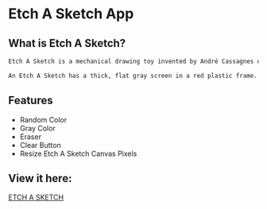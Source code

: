 # Etch A Sketch App

## What is Etch A Sketch?

```bash
Etch A Sketch is a mechanical drawing toy invented by André Cassagnes of France and subsequently manufactured by the Ohio Art Company. It is now owned by Spin Master of Toronto, Ontario, Canada.

An Etch A Sketch has a thick, flat gray screen in a red plastic frame. There are two white knobs on the front of the frame in the lower corners. Twisting the knobs moves a stylus that displaces aluminum powder on the back of the screen, leaving a solid line. The knobs create lineographic images. The left control moves the stylus horizontally, and the right one moves it vertically.
```

## Features
- Random Color
- Gray Color
- Eraser
- Clear Button
- Resize Etch A Sketch Canvas Pixels

## View it here:
[ETCH A SKETCH](https://ken2213.github.io/etch-a-sketch/)


